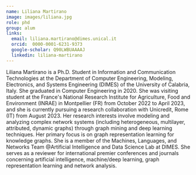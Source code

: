 ```yaml
---
name: Liliana Martirano
image: images/liliana.jpg
role: phd
group: alum
links:
  email: liliana.martirano@dimes.unical.it
  orcid:  0000-0001-6231-9373
  google-scholar: Q90LWBUAAAAJ
  linkedin: liliana-martirano
---
```

Liliana Martirano is a Ph.D. Student in Information and Communication Technologies at the Department of Computer Engineering, Modeling, Electronics, and Systems Engineering (DIMES) of the University of Calabria, Italy. She graduated in Computer Engineering in 2020. She was visiting student at the France's National Research Institute for Agriculture, Food and Environment (INRAE) in Montpellier (FR) from October 2022 to April 2023, and she is currently pursuing a research collaboration with Unicredit, Rome (IT) from August 2023. Her research interests involve modeling and analyzing complex network systems (including heterogeneous, multilayer, attributed, dynamic graphs) through graph mining and deep learning techniques. Her primary focus is on graph representation learning for knowledge graphs. She is a member of the Machines, Languages, and Networks Team @Artificial Intelligence and Data Science Lab at DIMES. She serves as a reviewer for international premier conferences and journals concerning artificial intelligence, machine/deep learning, graph representation learning and network analysis.